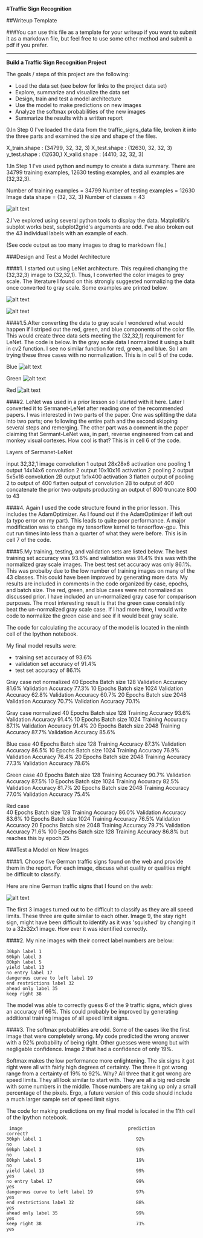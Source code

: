 #**Traffic Sign Recognition** 

##Writeup Template

###You can use this file as a template for your writeup if you want to submit it as a markdown file, but feel free to use some other method and submit a pdf if you prefer.

---

**Build a Traffic Sign Recognition Project**

The goals / steps of this project are the following:
* Load the data set (see below for links to the project data set)
* Explore, summarize and visualize the data set
* Design, train and test a model architecture
* Use the model to make predictions on new images
* Analyze the softmax probabilities of the new images
* Summarize the results with a written report


[//]: # (Image References)

[image1]:  hister_graph.png
[image2]:  gray.png
[image3]:  gray_normalized.png
[image4]:  blue.png
[image5]:  green.png
[image6]:  red.png
[image7]:  Traffic_Signs.png
[image8]: ./examples/placeholder.png "Traffic Sign 5"



0.In Step 0 I've loaded the data from the traffic_signs_data file, broken it into the three parts and examined the size and shape of the files. 

X_train.shape :  (34799, 32, 32, 3)
X_test.shape :  (12630, 32, 32, 3)
y_test.shape :  (12630,)
X_valid.shape :  (4410, 32, 32, 3)

1.In Step 1 I've used python and numpy to create a data summary. There are 34799 training examples, 12630 testing examples, and all examples are (32,32,3).

Number of training examples = 34799
Number of testing examples = 12630
Image data shape = (32, 32, 3)
Number of classes = 43

![alt text][image1]

2.I've explored using several python tools to display the data. Matplotlib's subplot works best, subplot2grid's arguments are odd. I've also broken out the 43 individual labels with an example of each.

(See code output as too many images to drag to markdown file.)

###Design and Test a Model Architecture

####1. I started out using LeNet architecture. This required changing the (32,32,3) image to (32,32,1). Thus, I converted the color images to grey scale. The literature I found on this strongly suggested normalizing the data once converted to gray scale. Some examples are printed below.

![alt text][image2]

![alt text][image3]

####1.5.After converting the data to gray scale I wondered what would happen if I striped out the red, green, and blue components of the color file. This would create three data sets meeting the (32,32,1) requirement for LeNet. The code is below. In the gray scale data I normalized it using a built in cv2 function. I see no similar function for red, green, and blue. So I am trying these three cases with no normalization. This is in cell 5 of the code.

Blue
![alt text][image4]

Green
![alt text][image5]

Red
![alt text][image6]

####2. LeNet was used in a prior lesson so I started with it here. Later I converted it to Sermanet-LeNet after reading one of the recommended papers. I was interested in two parts of the paper. One was splitting the data into two parts; one following the entire path and the second skipping several steps and remerging. The other part was a comment in the paper claiming that Sermant-LeNet was, in part, reverse engineered from cat and monkey visual cortexes. How cool is that? This is in cell 6 of the code.

Layers of Sermanet-LeNet

input 32,32,1 
image convolution 1 output 28x28x6 
activation one pooling 1 output 14x14x6 
convolution 2 output 10x10x16 
activation 2 
pooling 2 output 5x5x16 
convolution 2B output 1x1x400 
activation 3 
flatten output of pooling 2 to output of 400 
flatten output of convolution 2B to output of 400 
concatenate the prior two outputs producting an output of 800 
truncate 800 to 43




####4. Again I used the code structure found in the prior lesson. This includes the AdamOptimizer. As I found out if the AdamOptimizer if left out (a typo error on my part). This leads to quite poor performance. A major modification was to change my tensorflow kernel to tensorflow-gpu. This cut run times into less than a quarter of what they were before. This is in cell 7 of the code.



####5.My training, testing, and validation sets are listed below. The best training set accuracy was 93.6% and validation was 91.4% this was with the normalized gray scale images. The best test set accuracy was only 86.1%. This was probalby due to the low number of training images on many of the 43 classes. This could have been improved by generating more data. My results are included in comments in the code organized by case, epochs, and batch size. The red, green, and blue cases were not normalized as discussed prior. I have included an un-normalized gray case for comparison purposes. The most interesting result is that the green case consistintly beat the un-normalized gray scale case. If I had more time, I would write code to normalize the green case and see if it would beat gray scale.  

The code for calculating the accuracy of the model is located in the ninth cell of the Ipython notebook.

My final model results were:
* training set accuracy of 93.6%
* validation set accuracy of 91.4%
* test set accuracy of 86.1%

Gray case not normalized
 40 Epochs Batch size 128  Validation Accuracy 81.6% Validation Accuracy 77.3% 
 10 Epochs Batch size 1024 Validation Accuracy 62.8% Validation Accuracy 60.7%
 20 Epochs Batch size 2048 Validation Accuracy 70.7% Validation Accuracy 70.1%


Gray case normalized
 40 Epochs Batch size 128  Training Accuracy 93.6% Validation Accuracy 91.4% 
 10 Epochs Batch size 1024 Training Accuracy 87.1% Validation Accuracy 91.4%
 20 Epochs Batch size 2048 Training Accuracy 87.7% Validation Accuracy 85.6%

 Blue case
 40 Epochs Batch size 128  Training Accuracy 87.3% Validation Accuracy 86.5% 
 10 Epochs Batch size 1024 Training Accuracy 76.9% Validation Accuracy 76.4%
 20 Epochs Batch size 2048 Training Accuracy 77.3% Validation Accuracy 78.6%

 Green case
 40 Epochs Batch size 128  Training Accuracy 90.7%  Validation Accuracy 87.5% 
 10 Epochs Batch size 1024 Training Accuracy 82.5% Validation Accuracy 81.7%
 20 Epochs Batch size 2048 Training Accuracy 77.0% Validation Accuracy 75.4%

 Red case   
40 Epochs Batch size 128  Training Accuracy 86.0%  Validation Accuracy 83.6%
10 Epochs Batch size 1024 Training Accuracy 76.5%  Validation Accuracy
20 Epochs Batch size 2048 Training Accuracy 79.7%  Validation Accuracy 71.6%
100 Epochs Batch size 128  Training Accuracy 86.8% but reaches this by epoch 25


###Test a Model on New Images

####1. Choose five German traffic signs found on the web and provide them in the report. For each image, discuss what quality or qualities might be difficult to classify.

Here are nine German traffic signs that I found on the web:

![alt text][image7] 

The first 3 images turned out to be difficult to classify as they are all speed limits. These three are quite similar to each other. Image 9, the stay right sign, might have been difficult to identify as it was 'squished' by changing it to a 32x32x1 image. How ever it was identified correctly.


    

####2. My nine images with their correct label numbers are below:

    30kph label 1
    60kph label 3
    80kph label 5
    yield label 13
    no entry label 17
    dangerous curve to left label 19
    end restrictions label 32
    ahead only label 35
    keep right 38

The model was able to correctly guess 6 of the 9 traffic signs, which gives an accuracy of 66%. This could probably be improved by generating additional training images of all speed limit signs.

####3. The softmax probabliities are odd. Some of the cases like the first image that were completely wrong. My code predicted the wrong answer with a 92% probability of being right. Other guesses were wrong but with negligable confidence. Image 2 that had a confidence of only 19%.

Softmax makes the low performance more enlightening. The six signs it got right were all with fairly high degrees of certainty. The three it got wrong range from a certainty of 19% to 92%. Why? All three that it got wrong are speed limits. They all look similar to start with. They are all a big red circle with some numbers in the middle. Those numbers are taking up only a small percentage of the pixels. Ergo, a future version of this code should include a much larger sample set of speed limit signs.


The code for making predictions on my final model is located in the 11th cell of the Ipython notebook.

     image                                       prediction                  correct?
    30kph label 1                                   92%                        no
    60kph label 3                                   93%                        no
    80kph label 5                                   19%                        no
    yield label 13                                  99%                        yes
    no entry label 17                               99%                        yes
    dangerous curve to left label 19                97%                        yes
    end restrictions label 32                       88%                        yes
    ahead only label 35                             99%                        yes
    keep right 38                                   71%                        yes



